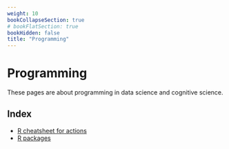 ```yaml
---
weight: 10
bookCollapseSection: true
# bookFlatSection: true
bookHidden: false
title: "Programming"
---
```


# Programming

These pages are about programming in data science and cognitive science.

## Index
- [R cheatsheet for actions](r-cheat-site.md)
- [R packages](r-packages.md)